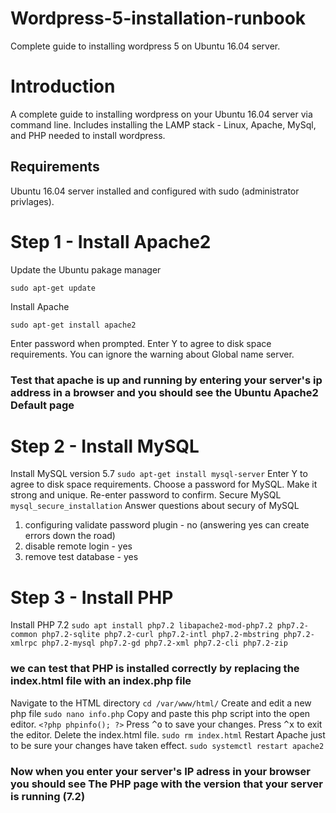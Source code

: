 # Wordpress-5-installation-runbook
Complete guide to installing wordpress 5 on Ubuntu 16.04 server.
# Introduction 
A complete guide to installing wordpress on your Ubuntu 16.04 server via command line. 
Includes installing the LAMP stack - Linux, Apache, MySql, and PHP needed to install wordpress.
## Requirements 
Ubuntu 16.04 server installed and configured with sudo (administrator privlages).

# Step 1 - Install Apache2 
Update the Ubuntu pakage manager
```
sudo apt-get update
```
Install Apache
```
sudo apt-get install apache2
```
Enter password when prompted.
Enter Y to agree to disk space requirements.
You can ignore the warning about Global name server.
### Test that apache is up and running by entering your server's ip address in a browser and you should see the Ubuntu Apache2 Default page ###
# Step 2 - Install MySQL #
Install MySQL version 5.7
`sudo apt-get install mysql-server`
Enter Y to agree to disk space requirements.
Choose a password for MySQL. Make it strong and unique.
Re-enter password to confirm.
Secure MySQL
`mysql_secure_installation`
Answer questions about secury of MySQL
1. configuring validate password plugin - no (answering yes can create errors down the road)
2. disable remote login - yes
3. remove test database - yes
# Step 3 - Install PHP #
Install PHP 7.2
`sudo apt install php7.2 libapache2-mod-php7.2 php7.2-common php7.2-sqlite php7.2-curl php7.2-intl php7.2-mbstring php7.2-xmlrpc php7.2-mysql php7.2-gd php7.2-xml php7.2-cli php7.2-zip`
### we can test that PHP is installed correctly by replacing the index.html file with an index.php file ###
Navigate to the HTML directory
`cd /var/www/html/`
Create and edit a new php file
`sudo nano info.php`
Copy and paste this php script into the open editor.
`<?php phpinfo(); ?>`
Press <kbd>^o</kbd> to save your changes.
Press <kbd>^x</kbd> to exit the editor.
Delete the index.html file.
`sudo rm index.html`
Restart Apache just to be sure your changes have taken effect.
`sudo systemctl restart apache2`
### Now when you enter your server's IP adress in your browser you should see The PHP page with the version that your server is running (7.2) ###



